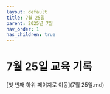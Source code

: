 ```yaml
---
layout: default
title: 7월 25일
parent: 2025년 7월
nav_order: 1
has_children: true
---
```


# 7월 25일 교육 기록
[첫 번째 하위 페이지로 이동](7월 25일.md)